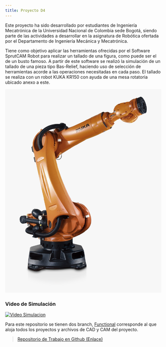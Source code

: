 ```yaml
---
title: Proyecto D4
---
```



Este proyecto ha sido desarrollado por estudiantes de Ingeniería Mecatrónica de la Universidad Nacional de Colombia sede Bogotá, siendo parte de las actividades a desarrollar en la asignatura de Robótica ofertada por el Departamento de Ingeniería Mecánica y Mecatrónica. 

Tiene como objetivo aplicar las herramientas ofrecidas por el Software SprutCAM Robot para realizar un tallado de una figura, como puede ser el de un busto famoso. A partir de este software se realizó la simulación de un tallado de una pieza tipo Bas-Relief, haciendo uso de selección de herramientas acorde a las operaciones necesitadas en cada paso. El tallado se realiza con un robot KUKA KR150 con ayuda de una mesa rotatoria ubicado anexo a este.

![Alt text](images/kuka-kr1501.png?raw=true "Robot Kuka Kr150")


### Video de Simulación
[![Video Simulacion](https://img.youtube.com/vi/bwBbKobaoW8/0.jpg)](https://www.youtube.com/watch?v=bwBbKobaoW8)


Para este repositorio se tienen dos branch, [Functional](https://github.com/BrayanCalderon/ProyectoRobotica-2021-I/tree/Functional) corresponde al que aloja todos los proyectos y archivos de CAD y CAM del proyecto.
> [Repositorio de Trabajo en Github (Enlace)](https://github.com/BrayanCalderon/ProyectoRobotica-2021-I)
